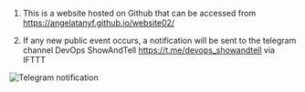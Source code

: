 1. This is a website hosted on Github that can be accessed from https://angelatanyf.github.io/website02/

2. If any new public event occurs, a notification will be sent to the telegram channel DevOps ShowAndTell https://t.me/devops_showandtell via IFTTT

![Telegram notification](https://user-images.githubusercontent.com/79861160/121616171-f6d42180-ca94-11eb-8b9c-6cb251763fa6.jpg)
